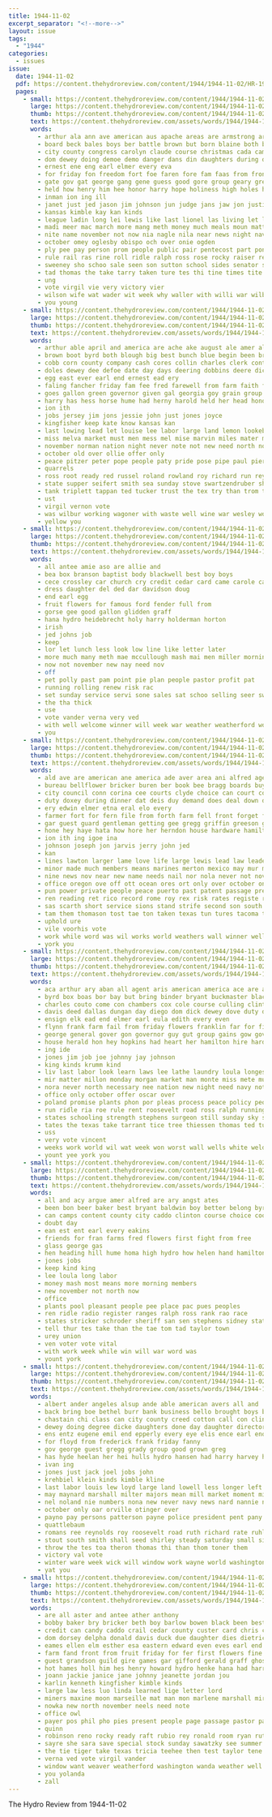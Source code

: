 ```yaml
---
title: 1944-11-02
excerpt_separator: "<!--more-->"
layout: issue
tags:
  - "1944"
categories:
  - issues
issue:
  date: 1944-11-02
  pdf: https://content.thehydroreview.com/content/1944/1944-11-02/HR-1944-11-02.pdf
  pages:
    - small: https://content.thehydroreview.com/content/1944/1944-11-02/small/HR-1944-11-02-01.jpg
      large: https://content.thehydroreview.com/content/1944/1944-11-02/large/HR-1944-11-02-01.jpg
      thumb: https://content.thehydroreview.com/content/1944/1944-11-02/thumbnails/HR-1944-11-02-01.jpg
      text: https://content.thehydroreview.com/assets/words/1944/1944-11-02/HR-1944-11-02-01.txt
      words:
        - arthur ala ann ave american aus apache areas are armstrong arm and all ang andrew
        - board beck bales boys ber battle brown but born blaine both bryant black bible bese back been ben
        - city county congress carolyn claude course christmas cada camp clarence cone can cotton caddo class clerk care church cherry con court come charles chambers
        - dom dewey doing demoe demo danger dans din daughters during die
        - ernest ene eng earl elmer every eva
        - for friday fon freedom fort foe faren fore fam faas from front fisher farm freeman farragut fare free
        - gate gov gat george gang gene guess good gore group geary grey gail gue
        - held how henry him hee honor harry hope holiness high holes had has hays hydro her har hume
        - inman ion ing ill
        - janet just jed jason jim johnson jun judge jans jaw jon justice jones jobs
        - kansas kimble kay kan kinds
        - league ladin long lei lewis like last lionel las living let luis lee lynn
        - madi meer mac march more mang meth money much meals moun matter men members monday mom marvin made minister
        - nite name november not now nia nagle nila near news night naval
        - october omey oglesby obispo och over onie ogden
        - ply pee pay person prom people public pair pentecost part pon pak place pols president pendergast peed paul perl
        - rule rail ras rine roll ridle ralph ross rose rocky raiser rei reno reker row ree real
        - sweeney sho schoo sale seen son sutton school sides senator seay sang shall scott second stock song stamps san she seta said ship seong stricker save state say still sei sanders south sabie sot service sal stephens
        - tad thomas the take tarry taken ture tes thi tine times tite tell tax ted tan tod twila tam than tho ton ten them teen truly truman
        - ung
        - vote virgil vie very victory vier
        - wilson wife wat wader wit week why waller with willi war wilbur working woodrow washington williams willis watson william win will want was while wil work wheeler wee
        - you young
    - small: https://content.thehydroreview.com/content/1944/1944-11-02/small/HR-1944-11-02-02.jpg
      large: https://content.thehydroreview.com/content/1944/1944-11-02/large/HR-1944-11-02-02.jpg
      thumb: https://content.thehydroreview.com/content/1944/1944-11-02/thumbnails/HR-1944-11-02-02.jpg
      text: https://content.thehydroreview.com/assets/words/1944/1944-11-02/HR-1944-11-02-02.txt
      words:
        - arthur able april and america are ache ake august ale amer all
        - brown boot byrd both blough big best bunch blue begin been bring beer bick bon buck board baker buy but ballot better barlow betty business bank
        - cobb corn county company cash cores collin charles clerk conti coe count cream cost cook cashier can channels camp city caddo close coats cattle credit cowl
        - doles dewey dee defoe date day days deering dobbins deere dick del darlene dale deal der don
        - egg east ever earl end ernest ead ery
        - faling fancher friday fam fee fred farewell from farm faith fresh fort farrell for first face fine field full free folsom felton frankie
        - goes gallon green governor given gal georgia goy grain group gifford good
        - harry has hess horse hume had herny harold held her head honor hinder hydro hens hopkins harrow husband hub helen har heater herges hubbard hold hays home hope
        - ion ith
        - jobs jersey jim jons jessie john just jones joyce
        - kingfisher keep kate know kansas kan
        - last lowing lead let louise lee labor large land lemon lookeba lou leghorn
        - miss melva market must men mess mel mise marvin miles mater march might mash miller made marion
        - november norman nation night never note not new need north now noy numbers nims nas
        - october old over ollie offer only
        - peace pitzer peter pope people paty pride pose pipe paul pierce public perkins pass pump
        - quarrels
        - ross root ready red russel roland rowland roy richard run rey radio roc rome
        - state supper seifert smith sea sunday stove swartzendruber shall spring spin stock seed soc station son sell sale sled sad stake school said such south spain states size say
        - tank triplett tappan ted tucker trust the tex try than trom tres them then thomas tess
        - ust
        - virgil vernon vote
        - was wilbur working wagoner with waste well wine war wesley work wife went white week will while
        - yellow you
    - small: https://content.thehydroreview.com/content/1944/1944-11-02/small/HR-1944-11-02-03.jpg
      large: https://content.thehydroreview.com/content/1944/1944-11-02/large/HR-1944-11-02-03.jpg
      thumb: https://content.thehydroreview.com/content/1944/1944-11-02/thumbnails/HR-1944-11-02-03.jpg
      text: https://content.thehydroreview.com/assets/words/1944/1944-11-02/HR-1944-11-02-03.txt
      words:
        - all antee amie aso are allie and
        - bea box branson baptist body blackwell best boy boys
        - cece crossley car church cry credit cedar card came carole case coca cost can candy company che coffee
        - dress daughter del ded dar davidson doug
        - end earl egg
        - fruit flowers for famous ford fender full from
        - gorse gee good gallon glidden graff
        - hana hydro heidebrecht holy harry holderman horton
        - irish
        - jed johns job
        - keep
        - lor let lunch less look low line like letter later
        - more much many meth mae mccullough mash mai men miller morning minor
        - now not november new nay need nov
        - off
        - pet polly past pam point pie plan people pastor profit pat
        - running rolling renew risk rac
        - set sunday service servi sone sales sat schoo selling seer swell sin see stange short start soe sawatzky schol
        - the tha thick
        - use
        - vote vander verna very ved
        - with well welcome winner will week war weather weatherford worlds world water
        - you
    - small: https://content.thehydroreview.com/content/1944/1944-11-02/small/HR-1944-11-02-04.jpg
      large: https://content.thehydroreview.com/content/1944/1944-11-02/large/HR-1944-11-02-04.jpg
      thumb: https://content.thehydroreview.com/content/1944/1944-11-02/thumbnails/HR-1944-11-02-04.jpg
      text: https://content.thehydroreview.com/assets/words/1944/1944-11-02/HR-1944-11-02-04.txt
      words:
        - ald ave are american ane america ade aver area ani alfred agena ast all and acres ates amery
        - bureau bellflower bricker buren ber book bee bragg boards buy been bur bagan boys bas buck bath board but brought bom bos bill bank back born
        - city council conn corina cee courts clyde choice can court cott con cor charter congress cort clara cousin caddo cantrell chief cotton come comer count circle credit county
        - duty doxey during dinner dat deis duy demand does deal down dest daughter doc david dick december dany done
        - ery edwin elmer etna eral elo every
        - farmer fort for fern file from forth farm fell front forget friends face fay fear fare former franklin fret fais fic friendly
        - gar guest guard gentleman getting gee gregg griffin greeson general grant ghering gene gustine gins gas greg gone george good governor
        - hone hey haye hata how hore her herndon house hardware hamilton howard hot herb hydro home harvest has had hun houston herring hinton hour hoover hainline hanley homes health
        - ion ith ing igoe ina
        - johnson joseph jon jarvis jerry john jed
        - kan
        - lines lawton larger lame love life large lewis lead law leaders laws loan ley left list later last living lite long lose line labor like lee
        - minor made much members means marines merton mexico may mur miss madeline mia mee mosby men march martial many michael matter med market mat
        - nine news nov near new name needs nail nor nola never not november nation need now
        - office oregon ove off ott ocean ores ort only over october onal
        - pun power private people peace puerto past patent passage prentiss pat pease plant potter pay pointe plumber ply press post parent price president pacific per public pol parsons
        - ren reading ret rico record rome roy rex risk rates registe raymond real rave roosevelt ran rold reas
        - sas scarth short service sions stand strife second son south sell swell sense saturday sur say state sunday states she seem springs sadia schoo such soule sill soke seven supply station speak sweeney salary surplus square size seton sis step
        - tam them thomason tost tae ton taken texas tun tures tacoma thern then tobe times tes tees thee tax taal the thing than ten tho ted tear tank too
        - uphold ure
        - vile voorhis vote
        - work while word was wil works world weathers wall winner well with wat winter wages washington win west want way week war will
        - york you
    - small: https://content.thehydroreview.com/content/1944/1944-11-02/small/HR-1944-11-02-05.jpg
      large: https://content.thehydroreview.com/content/1944/1944-11-02/large/HR-1944-11-02-05.jpg
      thumb: https://content.thehydroreview.com/content/1944/1944-11-02/thumbnails/HR-1944-11-02-05.jpg
      text: https://content.thehydroreview.com/assets/words/1944/1944-11-02/HR-1944-11-02-05.txt
      words:
        - aca arthur ary aban all agent aris american america ace are and
        - byrd box boas bor bay but bring binder bryant buckmaster blackwell blaine bar batch baker bowe bank bradley better bout biller beulah bon baring barr baldwin ber
        - charles couto come con chambers cox cole course culling clinton city can cha crete caddo county cecil
        - davis deed dallas dungan day diego dom dick dewey dove duty deal doris
        - ensign elk ead end elmer earl eula edith every even
        - flynn frank farm fail from friday flowers franklin far for fitzwater fand fred front finder fini first free flood feld
        - george general gover gon governor guy gut group gains gow gov gur ger gina german guest glen
        - house herald hon hey hopkins had heart her hamilton hire hard has harry hove hom homa helen hoos heidebrecht home hume hydro
        - ing ide
        - jones jim job joe johnny jay johnson
        - king kinds krumm kind
        - liv last labor look learn laws lee lathe laundry loula longest lowers legal loa las
        - mir matter millon monday morgan market man monte miss mete must matters made mauk madden meal meeks
        - nora never north necessary nee nation new night need navy not needs now
        - office only october offer oscar over
        - poland promise plants phon por pleas process peace policy people prom pro plan polish president power pean place port
        - run ridle ria roe rule rent roosevelt road ross ralph running raw russian
        - states schooling strength stephens surgeon still sunday sky seen sise she sheriff somer sister stafford see senator scott schantz sons struck secret save stricker style son soon shall state shon sutton san sale supper
        - tates the texas take tarrant tice tree thiessen thomas ted ture them threat
        - uss
        - very vote vincent
        - weeks work world wil wat week won worst wall wells white welding wills war working western want will with well wife was weis whistle window weatherford
        - yount yee york you
    - small: https://content.thehydroreview.com/content/1944/1944-11-02/small/HR-1944-11-02-06.jpg
      large: https://content.thehydroreview.com/content/1944/1944-11-02/large/HR-1944-11-02-06.jpg
      thumb: https://content.thehydroreview.com/content/1944/1944-11-02/thumbnails/HR-1944-11-02-06.jpg
      text: https://content.thehydroreview.com/assets/words/1944/1944-11-02/HR-1944-11-02-06.txt
      words:
        - all and acy argue amer alfred are ary angst ates
        - been bon beer baker best bryant baldwin boy better belong byrd bradley brought bei back browder
        - can camps content county city caddo clinton course choice coop
        - doubt day
        - ean est ent earl every eakins
        - friends for fran farms fred flowers first fight from free
        - glass george gas
        - hen heading hill hume homa high hydro how helen hand hamilton had
        - jones jobs
        - keep kind king
        - lee loula long labor
        - money mash most means more morning members
        - new november not north now
        - office
        - plants pool pleasant people pee place pac pues peoples
        - ren ridle radio register ranges ralph ross rank rao race
        - states stricker schroder sheriff san sen stephens sidney state senator
        - tell thur tes take than the tae tom tad taylor town
        - urey union
        - ven voter vote vital
        - with work week while win will war word was
        - yount york
    - small: https://content.thehydroreview.com/content/1944/1944-11-02/small/HR-1944-11-02-07.jpg
      large: https://content.thehydroreview.com/content/1944/1944-11-02/large/HR-1944-11-02-07.jpg
      thumb: https://content.thehydroreview.com/content/1944/1944-11-02/thumbnails/HR-1944-11-02-07.jpg
      text: https://content.thehydroreview.com/assets/words/1944/1944-11-02/HR-1944-11-02-07.txt
      words:
        - albert ander angeles alsup ande able american avers all and
        - back bring boe bethel burr bank business bello brought boys brecht blaine ballou barr
        - chastain chi class can city county creed cotton call con clinton
        - dewey doing degree dicke daughters done day daughter director dunithan deal davis
        - ens entz eugene emil end epperly every eye elis ence earl enoch elmer
        - for floyd from frederick frank friday fanny
        - gov george guest gregg grady group good grown greg
        - has hyde heelan her hei hulls hydro hansen had harry harvey home howard
        - ivan ing
        - jones just jack joel jobs john
        - krehbiel klein kinds kimble kline
        - last labor louis lew loyd large land lowell less longer left lesson leedy leaders lee let luthe
        - may maynard marshall milter majors mean mill market moment missouri men might mon meal myrtle mary moots
        - nel noland nie numbers nona new never navy news nard nannie nation now needs
        - october only oar orville otinger over
        - payno pay persons patterson payne police president pent pany pai per
        - quattlebaum
        - romans ree reynolds roy roosevelt road ruth richard rate ruhl roman
        - stout south smith shall seed shirley steady saturday small sister simpson service spark speech son sui sunday sarin states
        - throw the tes toa theron thomas thi than thom toner them
        - victory val vote
        - winter ware week wick will window work wayne world washington wie weatherford wen war wolters whit was with
        - yat you
    - small: https://content.thehydroreview.com/content/1944/1944-11-02/small/HR-1944-11-02-08.jpg
      large: https://content.thehydroreview.com/content/1944/1944-11-02/large/HR-1944-11-02-08.jpg
      thumb: https://content.thehydroreview.com/content/1944/1944-11-02/thumbnails/HR-1944-11-02-08.jpg
      text: https://content.thehydroreview.com/assets/words/1944/1944-11-02/HR-1944-11-02-08.txt
      words:
        - are all aster and antee ather anthony
        - bobby baker bry bricker beth boy barlow bowen black been best beard back boys bie bogart branson box barbara bryant
        - credit can candy caddo crail cedar county custer card chris cowboy carl city carole chesnutt con court cross carruth cody church
        - dom dorsey delpha donald davis duck due daughter dies dietrich
        - eames ellen elm esther esa eastern edward even eves earl end elmer
        - farm fand front from fruit friday for fer first flowers fine freeman
        - guest grandson guild gire games gar gifford gerald graff ghost gan graham game graf gave george good
        - hot hames holl him hes henry howard hydro henke hana had harry has herschel home hubbard her hargrave
        - joann jackie janice jane johnny jeanette jordan jou
        - karlin kenneth kingfisher kimble kinds
        - large law less luo linda learned lige letter lord
        - miners maxine moon marseille mat man mon marlene marshall mire majors members may most mars marina monday merrill
        - nowka new north november neels need note
        - office owl
        - payer pos phil pho pies present people page passage pastor parent
        - quinn
        - robinson reno rocky ready raft rubio rey ronald room ryan ruth rolls
        - sayre she sara save special stock sunday sawatzky see summer street sheriff set saturday san sims sue selling still sac stange star service said
        - the tie tiger take texas tricia teehee then test taylor tene taken till tol tome tailor thoms thoma them teer trudy tail trom
        - verna ved vote virgil vander
        - window want weaver weatherford washington wanda weather well will weeks with was worlds wood woodrow week
        - you yolanda
        - zall
---
```


The Hydro Review from 1944-11-02

<!--more-->

